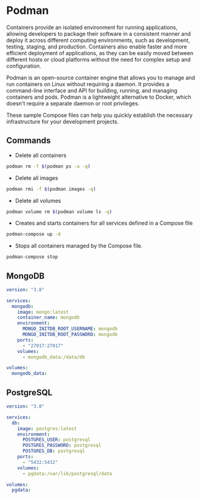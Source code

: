 # Podman

Containers provide an isolated environment for running applications, allowing developers to package their software in a consistent manner and deploy it across different computing environments, such as development, testing, staging, and production. Containers also enable faster and more efficient deployment of applications, as they can be easily moved between different hosts or cloud platforms without the need for complex setup and configuration.

Podman is an open-source container engine that allows you to manage and run containers on Linux without requiring a daemon. It provides a command-line interface and API for building, running, and managing containers and pods. Podman is a lightweight alternative to Docker, which doesn't require a separate daemon or root privileges.

These sample Compose files can help you quickly establish the necessary infrastructure for your development projects.

## Commands

- Delete all containers
``` bash
podman rm -f $(podman ps -a -q)
```

- Delete all images
``` bash
podman rmi -f $(podman images -q)
```

- Delete all volumes
``` bash
podman volume rm $(podman volume ls -q)
```

- Creates and starts containers for all services defined in a Compose file 
``` bash
podman-compose up -d
```

- Stops all containers managed by the Compose file.
``` bash
podman-compose stop
```

## MongoDB
``` yaml title="podman-compose.yml"
version: "3.8"

services:
  mongodb:
    image: mongo:latest
    container_name: mongodb
    environment:
      MONGO_INITDB_ROOT_USERNAME: mongodb
      MONGO_INITDB_ROOT_PASSWORD: mongodb
    ports:
      - "27017:27017"
    volumes:
      - mongodb_data:/data/db

volumes:
  mongodb_data:
```

## PostgreSQL

``` yaml title="podman-compose.yml"
version: "3.8"

services:
  db:
    image: postgres:latest
    environment:
      POSTGRES_USER: postgresql
      POSTGRES_PASSWORD: postgresql
      POSTGRES_DB: postgresql
    ports:
      - "5432:5432"
    volumes:
      - pgdata:/var/lib/postgresql/data

volumes:
  pgdata:
```
